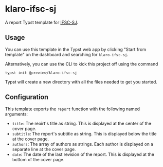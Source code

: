 # klaro-ifsc-sj

A report Typst template for [IFSC-SJ](https://sj.ifsc.edu.br/). 

## Usage

You can use this template in the Typst web app by clicking "Start from template"
on the dashboard and searching for `klaro-ifsc-sj`.

Alternatively, you can use the CLI to kick this project off using the command
```
typst init @preview/klaro-ifsc-sj
```

Typst will create a new directory with all the files needed to get you started.

## Configuration

This template exports the `report` function with the following named arguments:

- `title`: The reoirt's title as string. This is displayed at the center of the cover page.
- `subtitle`: The report's subtitle as string. This is displayed below the title at the cover page.
- `authors`: The array of authors as strings. Each author is displayed on a separate line at the cover page.
- `date`:  The date of the last revision of the report. This is displayed at the bottom of the cover page.